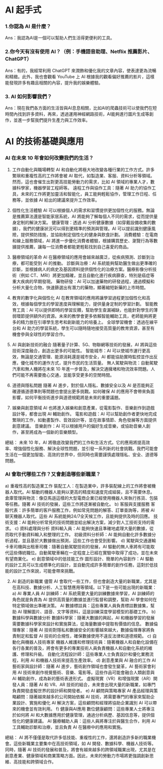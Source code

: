 # AI 起手式
### 1.你認為 AI 是什麼？
Ans：我認為AI是一個可以幫助人們生活得更便利的工具。

### 2.你今天有沒有使用 AI？（例：手機語音助理、Netflix 推薦影片、ChatGPT）
Ans：有的，我經常利用 ChatGPT 來潤飾和優化我的文章內容，使表達更為流暢和精緻。此外，我也會觀看 YouTube 上 AI 根據我的觀看偏好推薦的影片，這樣能發現許多有趣且相關的內容，提升我的娛樂體驗。

### 3. AI 如何影響我們？
Ans：現在我們各方面的生活皆與AI息息相關，比如AI的爬蟲技術可以使我們在短時間內找到許多資料，再來，透過運用神經網路技術，AI能夠進行圖片生成等創作，並進一步幫我們提升生產力與工作效率。

# AI 的技術基礎與應用
### AI 在未來 10 年會如何改變我們的生活？
1. 工作自動化與職場轉型
AI 和自動化將極大地改變各種行業的工作方式。許多繁瑣和重複性高的工作將會被 AI 取代，如製造業、客服、資料分析等領域。然而，這也會催生出對更高技能勞動力的需求，比如 AI 領域的專業人才，數據科學家，機器學習工程師等。
遠程工作與協作工具：隨著 AI 助力的協作工具，未來的工作將更加靈活和智能化，員工能夠輕鬆協作，管理工作日程、任務等，並依據 AI 給出的建議來提升工作效率。

2. 個性化生活體驗
AI 可以根據個人的需求和習慣提供更加個性化的服務。無論是推薦算法還是智能家居系統，AI 將能夠了解每個人不同的需求，從而提供量身定制的解決方案。
健康管理：透過 AI 分析健康數據（如穿戴設備收集的數據），我們的健康狀況可以得到更精準的預測與管理。AI 可以提前識別健康風險，提供預防措施，並協助制定個性化的健身與飲食計劃。
消費體驗：在電商和線上服務領域，AI 將進一步優化消費者體驗，根據購買歷史、瀏覽行為等數據提供推薦，讓每一位消費者都能更輕鬆找到自己喜愛的商品。

3. 醫療領域的革命
AI 在醫療領域的應用會越來越廣泛，從疾病預測、診斷到治療，都可能受到 AI 的推動。
診斷與治療：AI 系統能夠幫助醫生做出更準確的診斷，並根據病人的病史及基因資料提供個性化的治療方案。醫療影像分析技術（例如 CT、MRI）將更加精確，並且自動化進行疾病篩查，特別是癌症等重大疾病的早期發現。
藥物研發：AI 可以加速藥物的研發過程，通過模擬和分析大量化合物，快速篩選出有潛力的藥物，顯著縮短新藥的上市時間。

4. 教育的數字化與個性化
AI 在教育領域的應用將讓學習過程更加個性化和高效，根據每個學生的學習進度與理解能力，提供量身定制的學習計劃。
智能教育工具：AI 可以提供即時的學習反饋，幫助學生查漏補缺，也能針對學生的薄弱環節提供額外的資源。未來的教學會更多依賴智能輔助工具，老師能夠將更多的精力放在引導學生思考和創新能力的培養上。
全球學習機會：透過在線平台和 AI 助力的學習系統，學生可以隨時隨地接受高質量的教育資源，甚至有機會參與全球性的學習合作。

5. AI 與創新技術的融合
隨著量子計算、5G、物聯網等技術的發展，AI 將與這些技術深度融合，創造出更多的可能性。
智能城市：AI 可以使城市運行更高效，無論是交通管理、能源消耗還是城市安全，AI 都能協助實時監控並作出反應，優化城市的運作方式，提升市民的生活質量。
無人駕駛與物流：自動駕駛汽車和無人機將在未來 10 年進一步普及，解決交通擁堵和物流效率問題。人們可能不再需要擔心交通，並能享受更多的空閒時間。

6. 道德與隱私問題
隨著 AI 進步，對於個人隱私、數據安全以及 AI 是否能夠正確遵循道德準則等問題也會提出更多挑戰。如何確保 AI 的應用不會帶來負面影響，如何平衡技術進步與道德規範將是未來的重要議題。

7. 娛樂與創意領域
AI 也將進入娛樂和創意產業，從電影製作、音樂創作到遊戲設計等，都會出現 AI 輔助創作。
電影和遊戲：AI 可以幫助創作者更快地完成繁瑣的工作，如動畫製作、音效設計等，並在故事情節、角色發展等方面提供創意建議。
音樂創作：AI 可以根據用戶的偏好生成音樂，或協助音樂人創作，甚至將成為一個新的音樂類型。

總結：
未來 10 年，AI 將徹底改變我們的工作和生活方式。它的應用將提高效率、增強個性化服務、解決全球性問題，並引發一系列新的社會挑戰。我們可能會生活在一個更加智能、高效的世界中，但同時也需要謹慎處理隱私、安全、道德等問題。

### AI 會取代哪些工作？又會創造哪些新職業？
a) 重複性高的製造業工作
裝配工人：在製造業中，許多裝配線上的工作將會被機器人取代。AI 驅動的機器人能夠以更高的精度和速度完成組裝，且不需要休息。
倉庫管理與物流：像亞馬遜這樣的大型電商企業已經使用機器人來執行拣貨、包裝等任務。隨著 AI 技術的發展，這些工作將逐漸被自動化。
b) 客服與支援服務
客服代表：許多簡單的客戶服務工作，例如常見問題的解答、訂單查詢等，將被 AI 聊天機器人取代。這些 AI 系統能夠24/7全天候工作，且能夠提供及時的回應。
技術支援：AI 能夠分析常見的技術問題並給出解決方案，減少對人工技術支持的需求。
c) 資料處理與分析
資料輸入員：AI 能夠快速且準確地處理大量的數據，從而取代手動資料輸入和整理的工作。
初級資料分析師：AI 能夠自動化許多數據分析過程，並且基於大數據做出預測，這些工作也會受到影響。
d) 駕駛與交通運輸
卡車司機與出租車司機：隨著自動駕駛技術的發展，AI 驅動的無人車將有可能取代這些傳統職位。自動駕駛車輛在一定程度上已經在實驗中取得了成功，並在未來有望商業化。
e) 創意領域中的低技能工作
圖形設計、簡單的內容創作：AI 驅動的設計工具可以生成標準化的設計，並自動完成許多簡單的創作任務，這對於低技能的設計工作來說，可能會帶來挑戰。

2. AI 創造的新職業
儘管 AI 會取代一些工作，但也會創造大量的新職業，尤其是在高科技、數據分析、人工智慧應用等領域。以下是一些可能出現的新職業：
a) AI 專業人員
AI 訓練師：AI 系統需要大量的訓練數據來學習，AI 訓練師的角色就是負責為 AI 提供高質量的數據並進行監督和調整，幫助 AI 學會如何在特定領域做出準確決策。
AI 數據標註員：這些專業人員負責標註數據集，幫助 AI 理解圖片、語音、文字等資料，這是訓練深度學習模型的基礎工作。
b) 數據科學與數據分析
數據科學家：隨著大數據的興起，AI 和機器學習的發展需要數據科學家來設計和實施算法，從海量數據中提取有價值的信息。
數據倫理專家：隨著 AI 技術對隱私和數據安全的影響越來越大，數據倫理專家將負責制定和監督 AI 技術的合規性，確保數據使用不違反法律和道德規範。
c) 自動化與機器人技術專家
機器人維護和修理技術員：隨著機器人和自動化設備在各行各業的普及，將會有更多的專業技術人員負責機器人和自動化系統的維護、修理和升級。
自動化流程設計師：這些專業人士負責設計和優化業務流程，利用 AI 和機器人技術來提高生產效率。
d) 創意產業與 AI 融合的工作
AI 藝術家與設計師：隨著 AI 進步，藝術創作領域也會發生變革，AI 藝術家會利用 AI 技術來創作視覺藝術、音樂、電影等。這些作品可能會融合人類創意與 AI 輔助創作，成為新的藝術表達形式。
虛擬現實（VR）和增強現實（AR）開發人員：隨著 AI 和 VR、AR 技術的結合，未來會出現大量的新職業，如專門負責開發虛擬世界的設計師和開發者。
e) AI 顧問與策略專家
AI 產品經理與策略顧問：隨著越來越多的公司開始依賴 AI 技術，將需要專門的專家來幫助企業設計、實施和優化 AI 解決方案，這些顧問和經理將協助企業識別 AI 可以帶來的機會並有效利用。
f) 健康與AI應用
數位健康顧問：這些專業人士將專注於如何將 AI 和大數據應用於健康管理，通過分析病歷、基因信息等，提供個性化的健康建議。
AI 醫療輔助人員：這些人員將專注於與醫生合作，利用 AI 工具輔助診斷和治療，並且負責 AI 在醫療中的應用和實施。

總結：
AI 將不僅僅是取代許多低技能、重複性的工作，還將創造許多新的職業機會。這些新職業主要集中在高技術領域，如 AI 開發、數據科學、機器人技術等。同時，隨著 AI 技術的發展和普及，將會有越來越多的跨領域職業出現，尤其是在創意產業、健康領域和商業策略方面。因此，未來的勞動力市場將更強調創新思維、高技能和跨領域合作。
